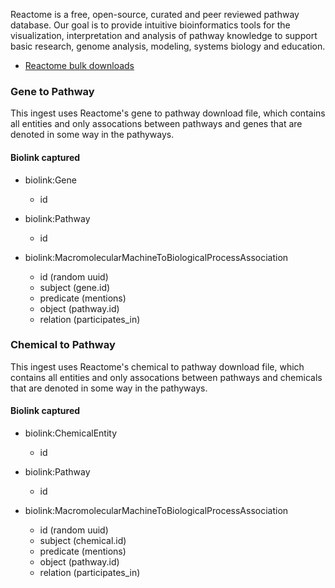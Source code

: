 Reactome is a free, open-source, curated and peer reviewed pathway database. Our goal is to provide intuitive bioinformatics tools for the visualization, interpretation and analysis of pathway knowledge to support basic research, genome analysis, modeling, systems biology and education.

* [Reactome bulk downloads](http://www.reactome.org/download/current/)

### Gene to Pathway

This ingest uses Reactome's gene to pathway download file, which contains all entities and only assocations between pathways and genes that are denoted in some way in the pathyways. 

#### Biolink captured

* biolink:Gene
    * id

* biolink:Pathway
    * id

* biolink:MacromolecularMachineToBiologicalProcessAssociation
    * id (random uuid)
    * subject (gene.id)
    * predicate (mentions)
    * object (pathway.id)
    * relation (participates_in)

### Chemical to Pathway

This ingest uses Reactome's chemical to pathway download file, which contains all entities and only assocations between pathways and chemicals that are denoted in some way in the pathyways. 

#### Biolink captured

* biolink:ChemicalEntity
    * id

* biolink:Pathway
    * id

* biolink:MacromolecularMachineToBiologicalProcessAssociation
    * id (random uuid)
    * subject (chemical.id)
    * predicate (mentions)
    * object (pathway.id)
    * relation (participates_in)
